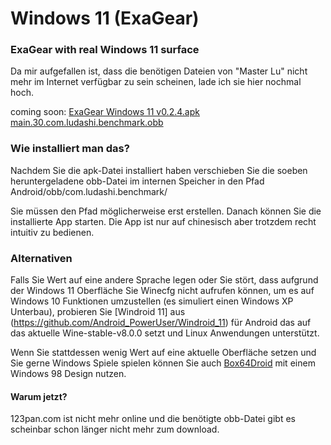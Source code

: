 # Windows 11 (ExaGear)
### ExaGear with real Windows 11 surface

Da mir aufgefallen ist, dass die benötigen Dateien von "Master Lu" nicht mehr im Internet verfügbar zu sein scheinen, lade ich sie hier nochmal hoch.


coming soon:
[ExaGear Windows 11 v0.2.4.apk]()
[main.30.com.ludashi.benchmark.obb]()


### Wie installiert man das?

Nachdem Sie die apk-Datei installiert haben verschieben Sie die soeben heruntergeladene obb-Datei im internen Speicher in den Pfad Android/obb/com.ludashi.benchmark/

Sie müssen den Pfad möglicherweise erst erstellen. Danach können Sie die installierte App starten. Die App ist nur auf chinesisch aber trotzdem recht intuitiv zu bedienen.

### Alternativen

Falls Sie Wert auf eine andere Sprache legen oder Sie stört, dass aufgrund der Windows 11 Oberfläche Sie Winecfg nicht aufrufen können, um es auf Windows 10 Funktionen umzustellen (es simuliert einen Windows XP Unterbau), probieren Sie [Windroid 11] aus (https://github.com/Android_PowerUser/Windroid_11) für Android das auf das aktuelle Wine-stable-v8.0.0 setzt und Linux Anwendungen unterstützt.

Wenn Sie stattdessen wenig Wert auf eine aktuelle Oberfläche setzen und Sie gerne Windows Spiele spielen können Sie auch [Box64Droid](https://github.com/Ilya114/Box64Droid) mit einem Windows 98 Design nutzen.


#### Warum jetzt?

123pan.com ist nicht mehr online und die benötigte obb-Datei gibt es scheinbar schon länger nicht mehr zum download.


